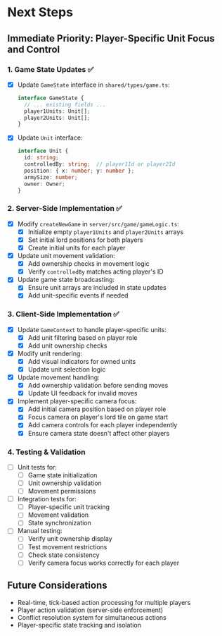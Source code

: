 # Next Steps

## Immediate Priority: Player-Specific Unit Focus and Control

### 1. Game State Updates ✅
- [x] Update `GameState` interface in `shared/types/game.ts`:
  ```typescript
  interface GameState {
    // ... existing fields ...
    player1Units: Unit[];
    player2Units: Unit[];
  }
  ```
- [x] Update `Unit` interface:
  ```typescript
  interface Unit {
    id: string;
    controlledBy: string;  // player1Id or player2Id
    position: { x: number; y: number };
    armySize: number;
    owner: Owner;
  }
  ```

### 2. Server-Side Implementation ✅
- [x] Modify `createNewGame` in `server/src/game/gameLogic.ts`:
  - [x] Initialize empty `player1Units` and `player2Units` arrays
  - [x] Set initial lord positions for both players
  - [x] Create initial units for each player
- [x] Update unit movement validation:
  - [x] Add ownership checks in movement logic
  - [x] Verify `controlledBy` matches acting player's ID
- [x] Update game state broadcasting:
  - [x] Ensure unit arrays are included in state updates
  - [x] Add unit-specific events if needed

### 3. Client-Side Implementation ✅
- [x] Update `GameContext` to handle player-specific units:
  - [x] Add unit filtering based on player role
  - [x] Add unit ownership checks
- [x] Modify unit rendering:
  - [x] Add visual indicators for owned units
  - [x] Update unit selection logic
- [x] Update movement handling:
  - [x] Add ownership validation before sending moves
  - [x] Update UI feedback for invalid moves
- [x] Implement player-specific camera focus:
  - [x] Add initial camera position based on player role
  - [x] Focus camera on player's lord tile on game start
  - [x] Add camera controls for each player independently
  - [x] Ensure camera state doesn't affect other players

### 4. Testing & Validation
- [ ] Unit tests for:
  - [ ] Game state initialization
  - [ ] Unit ownership validation
  - [ ] Movement permissions
- [ ] Integration tests for:
  - [ ] Player-specific unit tracking
  - [ ] Movement validation
  - [ ] State synchronization
- [ ] Manual testing:
  - [ ] Verify unit ownership display
  - [ ] Test movement restrictions
  - [ ] Check state consistency
  - [ ] Verify camera focus works correctly for each player

## Future Considerations
- Real-time, tick-based action processing for multiple players
- Player action validation (server-side enforcement)
- Conflict resolution system for simultaneous actions
- Player-specific state tracking and isolation
